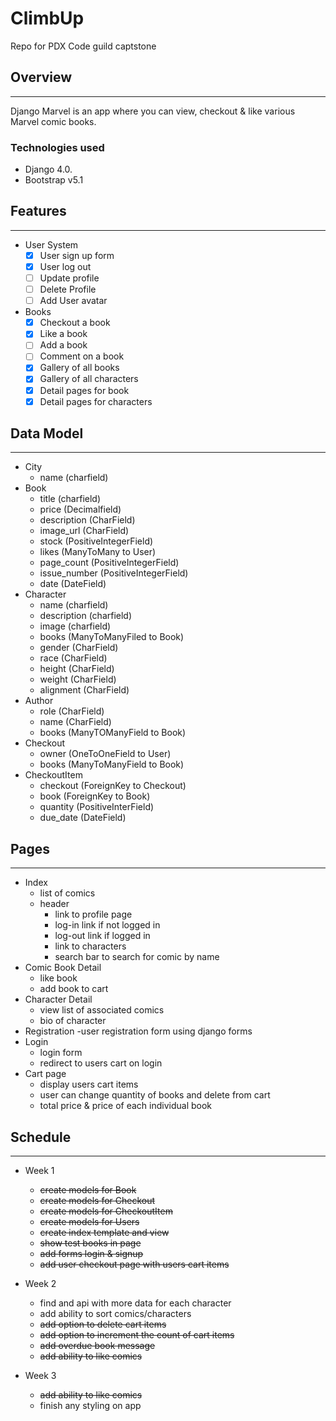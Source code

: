 # ClimbUp

Repo for PDX Code guild captstone

## Overview
------

Django Marvel is an app where you can view, checkout & like various Marvel comic books.

### Technologies used

* Django 4.0.
* Bootstrap v5.1

## Features
------

- User System
  - [x] User sign up form
  - [x] User log out
  - [ ] Update profile
  - [ ] Delete Profile
  - [ ] Add User avatar
- Books
  - [x] Checkout a book
  - [x] Like a book
  - [ ] Add a book
  - [ ] Comment on a book
  - [x] Gallery of all books
  - [x] Gallery of all characters
  - [x] Detail pages for book
  - [x] Detail pages for characters

## Data Model
----
* City
  * name (charfield)
* Book
  * title (charfield)
  * price (Decimalfield)
  * description (CharField)
  * image_url (CharField)
  * stock (PositiveIntegerField)
  * likes (ManyToMany to User)
  * page_count (PositiveIntegerField)
  * issue_number (PositiveIntegerField)
  * date (DateField)
* Character
  * name (charfield)
  * description (charfield)
  * image (charfield)
  * books (ManyToManyFiled to Book)
  * gender (CharField)
  * race (CharField)
  * height (CharField)
  * weight (CharField)
  * alignment (CharField)
* Author
  * role (CharField)
  * name (CharField)
  * books (ManyTOManyField to Book)
* Checkout
  * owner (OneToOneField to User)
  * books (ManyToManyField to Book)
* CheckoutItem
  * checkout (ForeignKey to Checkout)
  * book (ForeignKey to Book)
  * quantity (PositiveInterField)
  * due_date (DateField)

## Pages
-------
- Index
  - list of comics
  - header
    - link to profile page
    - log-in link if not logged in
    - log-out link if logged in
    - link to characters
    - search bar to search for comic by name
- Comic Book Detail
  - like book
  - add book to cart
- Character Detail
  - view list of associated comics
  - bio of character
- Registration
  -user registration form using django forms
- Login
  - login form
  - redirect to users cart on login
- Cart page
  - display users cart items
  - user can change quantity of books and delete from cart
  - total price & price of each individual book
## Schedule
----
* Week 1
    * ~~create models for Book~~
    * ~~create models for Checkout~~
    * ~~create models for CheckoutItem~~
    * ~~create models for Users~~
    * ~~create index template and view~~
    * ~~show test books in page~~
    * ~~add forms login & signup~~
    * ~~add user checkout page with users cart items~~
* Week 2
    * find and api with more data for each character
    * add ability to sort comics/characters
    * ~~add option to delete cart items~~
    * ~~add option to increment the count of cart items~~
    * ~~add overdue book message~~
    * ~~add ability to like comics~~
    
* Week 3
    * ~~add ability to like comics~~
    * finish any styling on app
